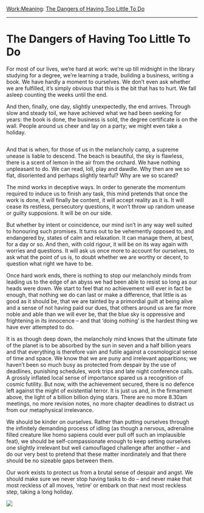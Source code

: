 [Work:](https://www.theschooloflife.com/thebookoflife/category/work/)[Meaning](https://www.theschooloflife.com/thebookoflife/category/work/meaning/): [The Dangers of Having Too Little To Do](https://www.theschooloflife.com/thebookoflife/the-dangers-of-having-too-little-to-do/)

* * *

# The Dangers of Having Too Little To Do

For most of our lives, we’re hard at work: we’re up till midnight in the library studying for a degree, we’re learning a trade, building a business, writing a book. We have hardly a moment to ourselves. We don’t even ask whether we are fulfilled, it’s simply obvious that this is the bit that has to hurt. We fall asleep counting the weeks until the end.

And then, finally, one day, slightly unexpectedly, the end arrives. Through slow and steady toil, we have achieved what we had been seeking for years: the book is done, the business is sold, the degree certificate is on the wall. People around us cheer and lay on a party; we might even take a holiday.

<figure class="aligncenter"><img src="https://www.theschooloflife.com/thebookoflife/wp-content/uploads/2020/06/greece-beaches-best-swimming-and-beach-resorts.jpg" alt="" class="wp-image-24575" srcset="https://www.theschooloflife.com/thebookoflife/wp-content/uploads/2020/06/greece-beaches-best-swimming-and-beach-resorts.jpg 700w, https://www.theschooloflife.com/thebookoflife/wp-content/uploads/2020/06/greece-beaches-best-swimming-and-beach-resorts-300x200.jpg 300w" sizes="(max-width: 700px) 100vw, 700px"></figure>

And that is when, for those of us in the melancholy camp, a supreme unease is liable to descend. The beach is beautiful, the sky is flawless, there is a scent of lemon in the air from the orchard. We have nothing unpleasant to do. We can read, loll, play and dawdle. Why then are we so flat, disoriented and perhaps slightly tearful? Why are we so scared?

The mind works in deceptive ways. In order to generate the momentum required to induce us to finish any task, this mind pretends that once the work is done, it will finally be content, it will accept reality as it is. It will cease its restless, persecutory questions, it won’t throw up random unease or guilty supposions. It will be on our side.

But whether by intent or coincidence, our mind isn’t in any way well suited to honouring such promises. It turns out to be vehemently opposed to, and endangered by, states of calm and relaxation. It can manage them, at best, for a day or so. And then, with cold rigour, it will be on its way again with worries and questions. It will ask us once more to account for ourselves, to ask what the point of us is, to doubt whether we are worthy or decent, to question what right we have to be.

Once hard work ends, there is nothing to stop our melancholy minds from leading us to the edge of an abyss we had been able to resist so long as our heads were down. We start to feel that no achievement will ever in fact be enough, that nothing we do can last or make a difference, that little is as good as it should be, that we are tainted by a primordial guilt at being alive and a sense of not having paid our dues, that others around us are far more noble and able than we will ever be, that the blue sky is oppressive and frightening in its innocence – and that ‘doing nothing’ is the hardest thing we have ever attempted to do.

It is as though deep down, the melancholy mind knows that the ultimate fate of the planet is to be absorbed by the sun in seven and a half billion years and that everything is therefore vain and futile against a cosmological sense of time and space. We know that we are puny and irrelevant apparitions; we haven’t been so much busy as protected from despair by the use of deadlines, punishing schedules, work trips and late night conference calls. A grossly inflated local sense of importance spared us a recognition of cosmic futility. But now, with the achievement secured, there is no defence left against the might of existential terror. It is just us and, in the firmament above, the light of a billion billion dying stars. There are no more 8.30am meetings, no more revision notes, no more chapter deadlines to distract us from our metaphysical irrelevance.&nbsp;

We should be kinder on ourselves. Rather than putting ourselves through the infinitely demanding process of idling (as though a nervous, adrenaline filled creature like homo sapiens could ever pull off such an implausible feat), we should be self-compassionate enough to keep setting ourselves one slightly irrelevant but well camouflaged challenge after another – and do our very best to pretend that these matter inordinately and that there should be no sizeable gaps between them.&nbsp;

Our work exists to protect us from a brutal sense of despair and angst. We should make sure we never stop having tasks to do – and never make that most reckless of all moves, ‘retire’ or embark on that next most reckless step, taking a long holiday.

[![](https://img.youtube.com/vi/BSSqhe7mT2Y/0.jpg)](https://www.youtube.com/embed/BSSqhe7mT2Y '')
  
